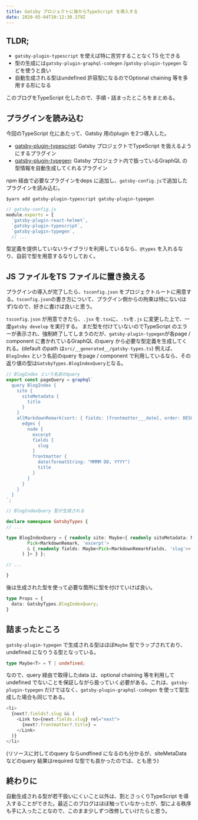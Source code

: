```yaml
---
title: Gatsby プロジェクトに後からTypeScript を導入する
date: 2020-05-04T10:12:30.379Z
---
```

## TLDR;
- `gatsby-plugin-typescript` を使えば特に苦労することなくTS 化できる
- 型の生成には`gatsby-plugin-graphql-codegen` /`gatsby-plugin-typegen` などを使うと良い
- 自動生成される型はundefined 許容型になるのでOptional chaining 等を多用する形になる 

このブログをTypeScript 化したので、手順・詰まったところをまとめる。

## プラグインを読み込む
今回のTypeScript 化にあたって、Gatsby 用のplugin を2つ導入した。
- [gatsby-plugin-typescript](https://www.gatsbyjs.org/packages/gatsby-plugin-typescript/): Gatsby プロジェクトでTypeScript を扱えるようにするプラグイン
- [gatsby-plugin-typegen](https://www.gatsbyjs.org/packages/gatsby-plugin-typegen/): Gatsby プロジェクト内で扱っているGraphQL の型情報を自動生成してくれるプラグイン 

npm 経由で必要なプラグインをdeps に追加し、`gatsby-config.js`で追加したプラグインを読み込む。

`$yarn add gatsby-plugin-typescript gatsby-plugin-typegen`

```javascript
// gatsby-config.js
module.exports = {
  `gatsby-plugin-react-helmet`,
  `gatsby-plugin-typescript`,
  `gatsby-plugin-typegen`,
  // ...
```

型定義を提供していないライブラリを利用しているなら、`@types` を入れるなり、自前で型を用意するなりしておく。 

## JS ファイルをTS ファイルに置き換える
プラグインの導入が完了したら、`tsconfig.json` をプロジェクトルートに用意する。`tsconfig.json`の書き方について、プラグイン側からの拘束は特にない(はず)なので、好きに書けば良いと思う。

`tsconfig.json` が用意できたら、`.jsx` を`.tsx`に、`.ts`を`.js` に変更した上で、一度`gatsby develop` を実行する。 まだ型を付けていないのでTypeScript のエラーが表示され、強制終了してしまうのだが、`gatsby-plugin-typegen`が各page / component に書かれているGraphQL のquery から必要な型定義を生成してくれる。(default のpath は`src/__generated__/gatsby-types.ts`)
例えば、`BlogIndex` という名前のquery をpage / component で利用しているなら、その返り値の型は`GatsbyTypes.BlogIndexQuery`となる。

```typescript
// BlogIndex という名前のquery
export const pageQuery = graphql`
  query BlogIndex {
    site {
      siteMetadata {
        title
      }
    }
    allMarkdownRemark(sort: { fields: [frontmatter___date], order: DESC }) {
      edges {
        node {
          excerpt
          fields {
            slug
          }
          frontmatter {
            date(formatString: "MMMM DD, YYYY")
            title
          }
        }
      }
    }
  }
`;
```


```typescript
// BlogIndexQuery 型が生成される

declare namespace GatsbyTypes {
// ...

type BlogIndexQuery = { readonly site: Maybe<{ readonly siteMetadata: Maybe<Pick<SiteSiteMetadata, 'title'>> }>, readonly allMarkdownRemark: { readonly edges: ReadonlyArray<{ readonly node: (
        Pick<MarkdownRemark, 'excerpt'>
        & { readonly fields: Maybe<Pick<MarkdownRemarkFields, 'slug'>>, readonly frontmatter: Maybe<Pick<MarkdownRemarkFrontmatter, 'date' | 'title'>> }
      ) }> } };

// ...

}
```

後は生成された型を使って必要な箇所に型を付けていけば良い。
```typescript
type Props = {
  data: GatsbyTypes.BlogIndexQuery;
}
```

## 詰まったところ
`gatsby-plugin-typegen` で生成される型はほぼ`Maybe` 型でラップされており、undefined になりうる型となっている。

```typescript
type Maybe<T> = T | undefined;
```

なので、query 経由で取得したdata は、optional chaining 等を利用してundefined でないことを保証しながら扱っていく必要がある。これは、`gatsby-plugin-typegen` だけではなく、`gatsby-plugin-graphql-codegen` を使って型生成した場合も同じである。

```typescript
<li>
  {next?.fields?.slug && (
    <Link to={next.fields.slug} rel="next">
      {next?.frontmatter?.title} →
    </Link>
  )}
</li>
```

(リソースに対してのquery ならundfined になるのも分かるが、siteMetaData などのquery 結果はrequired な型でも良かったのでは、とも思う)

## 終わりに
自動生成される型が若干扱いにくいこと以外は、割とさっくりTypeScript を導入することができた。最近このブログはほぼ触っていなかったが、型による秩序も手に入ったことなので、このまま少しずつ改修していけたらと思う。 

